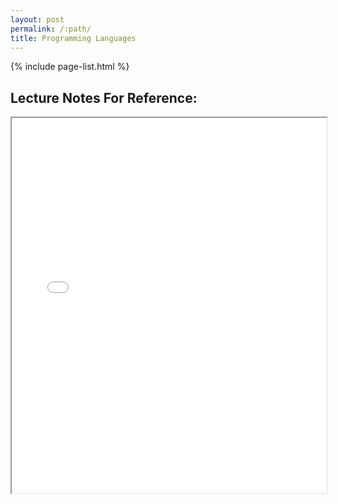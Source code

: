 ```yaml
---
layout: post
permalink: /:path/
title: Programming Languages
---
```


{% include page-list.html %}


## Lecture Notes For Reference:

<iframe src="images/merged.pdf" width="100%" height="600px"></iframe>